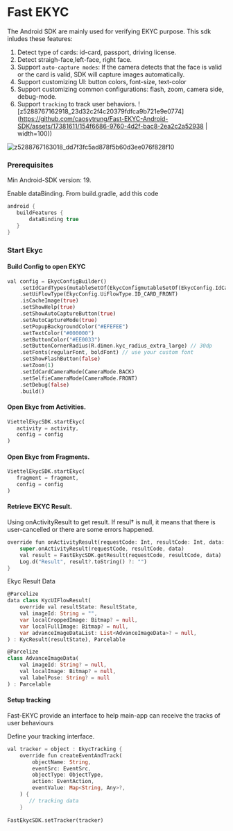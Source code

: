 # Fast EKYC

The Android SDK are mainly used for verifying EKYC purpose. This sdk inludes these features:
1. Detect type of cards: id-card, passport, driving license.
2. Detect straigh-face,left-face, right face.
3. Support `auto-capture modes`: If the camera detects that the face is valid or the card is valid, SDK will capture images automatically.
4. Support customizing UI: button colors, font-size, text-color
5. Support customizing common configurations: flash,  zoom, camera side, debug-mode.
6. Support `tracking` to track user behaviors.
![z5288767162918_23d32c2f4c20379fdfca9b721e9e0774](https://github.com/caosytrung/Fast-EKYC-Android-SDK/assets/17381611/154f6686-9760-4d2f-bac8-2ea2c2a52938 | width=100))

![z5288767163018_dd7f3fc5ad878f5b60d3ee076f828f10](https://github.com/caosytrung/Fast-EKYC-Android-SDK/assets/17381611/47e4c0fe-9371-4453-8297-0453ab382800)


### Prerequisites
Min Android-SDK version: 19.

Enable dataBinding. From build.gradle, add this code
```groovy
android {
   buildFeatures {
       dataBinding true
   }
}
```

### Start Ekyc

#### Build Config to open EKYC

```dart
val config = EkycConfigBuilder()
    .setIdCardTypes(mutableSetOf(EkycConfigmutableSetOf(EkycConfig.IdCardType.PASSPORT))
    .setUiFlowType(EkycConfig.UiFlowType.ID_CARD_FRONT)
    .isCacheImage(true)
    .setShowHelp(true)
    .setShowAutoCaptureButton(true)
    .setAutoCaptureMode(true)
    .setPopupBackgroundColor("#EFEFEE")
    .setTextColor("#000000")
    .setButtonColor("#EE0033")
    .setButtonCornerRadius(R.dimen.kyc_radius_extra_large) // 30dp
    .setFonts(regularFont, boldFont) // use your custom font
    .setShowFlashButton(false)
    .setZoom(1)
    .setIdCardCameraMode(CameraMode.BACK)
    .setSelfieCameraMode(CameraMode.FRONT)
    .setDebug(false)
    .build()
```

#### Open Ekyc from Activities.
```dart
ViettelEkycSDK.startEkyc(
   activity = activity,
   config = config
)
```
#### Open Ekyc from Fragments.
```dart
ViettelEkycSDK.startEkyc(
   fragment = fragment,
   config = config
)
```

#### Retrieve EKYC Result.
Using onActivityResult to get result. If resul† is null, it means that there is user-cancelled or there are some errors happened.
```dart
override fun onActivityResult(requestCode: Int, resultCode: Int, data: Intent?) {
    super.onActivityResult(requestCode, resultCode, data)
    val result = FastEkycSDK.getResult(requestCode, resultCode, data)
    Log.d("Result", result?.toString() ?: "")
}
```
Ekyc Result Data
```dart
@Parcelize
data class KycUIFlowResult(
    override val resultState: ResultState,
    val imageId: String = "",
    var localCroppedImage: Bitmap? = null,
    var localFullImage: Bitmap? = null,
    var advanceImageDataList: List<AdvanceImageData>? = null,
) : KycResult(resultState), Parcelable

@Parcelize
class AdvanceImageData(
    val imageId: String? = null,
    val localImage: Bitmap? = null,
    val labelPose: String? = null
) : Parcelable
```

#### Setup tracking
Fast-EKYC provide an interface to help main-app can receive the tracks of user behaviours

Define your tracking interface.
``` dart
val tracker = object : EkycTracking {
    override fun createEventAndTrack(
        objectName: String,
        eventSrc: EventSrc,
        objectType: ObjectType,
        action: EventAction,
        eventValue: Map<String, Any>?,
    ) {
       // tracking data
    }
    
FastEkycSDK.setTracker(tracker)
```
